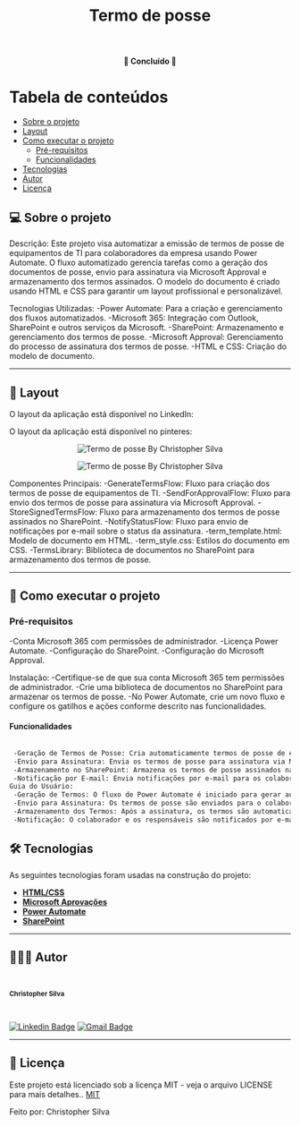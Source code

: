 <h1 align="center">Termo de posse</h1>			
<br>
<h4 align="center"> 🚀 Concluído 🚀 </h4>
	

Tabela de conteúdos
=================
<!--ts-->
   * [Sobre o projeto](#-sobre-o-projeto)
   * [Layout](#-layout)
   * [Como executar o projeto](#-como-executar-o-projeto)
     * [Pré-requisitos](#pré-requisitos)
     * [Funcionalidades](#Funcionalidades)
   * [Tecnologias](#-tecnologias)
   * [Autor](#-autor)
   * [Licença](#-licença)
<!--te-->


## 💻 Sobre o projeto

Descrição:
Este projeto visa automatizar a emissão de termos de posse de equipamentos de TI para colaboradores da empresa usando Power Automate. O fluxo automatizado gerencia tarefas como a geração dos documentos de posse, envio para assinatura via Microsoft Approval e armazenamento dos termos assinados. O modelo do documento é criado usando HTML e CSS para garantir um layout profissional e personalizável.

Tecnologias Utilizadas:
 -Power Automate: Para a criação e gerenciamento dos fluxos automatizados.
 -Microsoft 365: Integração com Outlook, SharePoint e outros serviços da Microsoft.
 -SharePoint: Armazenamento e gerenciamento dos termos de posse.
 -Microsoft Approval: Gerenciamento do processo de assinatura dos termos de posse.
 -HTML e CSS: Criação do modelo de documento.
 
---

## 🎨 Layout

O layout da aplicação está disponível no LinkedIn:

O layout da aplicação está disponível no pinteres:
<p align="center" style="display: flex; align-items: flex-start; justify-content: center;  width="50">
  <img alt="Termo de posse By Christopher Silva" title="#Posse-automacao" src="https://i.pinimg.com/1200x/c4/75/c8/c475c8aa0c4215ebfde64d9837f2f0da.jpg" />
</p>

<p align="center" style="display: flex; align-items: flex-start; justify-content: center;">
  <img alt="Termo de posse By Christopher Silva" title="#Posse-automacao" src="https://i.pinimg.com/1200x/81/ae/a3/81aea39d3eec4d0747feb14111d1a674.jpg" />
</p>
Componentes Principais:
 -GenerateTermsFlow: Fluxo para criação dos termos de posse de equipamentos de TI.
 -SendForApprovalFlow: Fluxo para envio dos termos de posse para assinatura via Microsoft Approval.
 -StoreSignedTermsFlow: Fluxo para armazenamento dos termos de posse assinados no SharePoint.
 -NotifyStatusFlow: Fluxo para envio de notificações por e-mail sobre o status da assinatura.
 -term_template.html: Modelo de documento em HTML.
 -term_style.css: Estilos do documento em CSS.
 -TermsLibrary: Biblioteca de documentos no SharePoint para armazenamento dos termos de posse.

---

## 🚀 Como executar o projeto

### Pré-requisitos

 -Conta Microsoft 365 com permissões de administrador.
 -Licença Power Automate.
 -Configuração do SharePoint.
 -Configuração do Microsoft Approval.

Instalação:
 -Certifique-se de que sua conta Microsoft 365 tem permissões de administrador.
 -Crie uma biblioteca de documentos no SharePoint para armazenar os termos de posse.
 -No Power Automate, crie um novo fluxo e configure os gatilhos e ações conforme descrito nas funcionalidades.

#### Funcionalidades
```bash

 -Geração de Termos de Posse: Cria automaticamente termos de posse de equipamentos de TI para novos colaboradores usando um modelo de documento em HTML e CSS.
 -Envio para Assinatura: Envia os termos de posse para assinatura via Microsoft Approval.
 -Armazenamento no SharePoint: Armazena os termos de posse assinados na biblioteca de documentos do SharePoint.
 -Notificação por E-mail: Envia notificações por e-mail para os colaboradores sobre o status da assinatura.
Guia do Usuário:
 -Geração de Termos: O fluxo de Power Automate é iniciado para gerar automaticamente os termos de posse para novos colaboradores, utilizando o modelo HTML e CSS.
 -Envio para Assinatura: Os termos de posse são enviados para o colaborador via Microsoft Approval para assinatura.
 -Armazenamento dos Termos: Após a assinatura, os termos são automaticamente armazenados na biblioteca de documentos do SharePoint.
 -Notificação: O colaborador e os responsáveis são notificados por e-mail sobre o status da assinatura.

```



## 🛠 Tecnologias

As seguintes tecnologias foram usadas na construção do projeto:

-   **[HTML/CSS](https://developer.mozilla.org/pt-BR/docs/Web/HTML)** 
-   **[Microsoft Aprovações](https://support.microsoft.com/pt-br/office/o-que-s%C3%A3o-aprova%C3%A7%C3%B5es-a9a01c95-e0bf-4d20-9ada-f7be3fc283d3)** 
-   **[Power Automate](https://www.microsoft.com/pt-br/power-platform/products/power-automate)**
-   **[SharePoint](https://www.microsoft.com/pt-br/microsoft-365/sharepoint/collaboration)**
---

## 🦸🏻‍♂️ Autor

 <br>
  <sub><b><p>Christopher Silva</p></b></sub></a>
 <br />

[![Linkedin Badge](https://img.shields.io/badge/-Christopher%20Silva-blue?style=flat-square&logo=Linkedin&logoColor=white&link=https://www.linkedin.com/in/chris-f-silva//)](https://www.linkedin.com/in/chris-f-silva/) 
[![Gmail Badge](https://img.shields.io/badge/-chrisspfc.silva@gmail.com-c14438?style=flat-square&logo=Gmail&logoColor=white&link=mailto:daniel.rodrigues.soarees@gmail.com)](mailto:chrisspfc.silva@gmail.com)

---

## 📝 Licença

Este projeto está licenciado sob a licença MIT - veja o arquivo LICENSE para mais detalhes.. [MIT](./LICENSE)

Feito por: Christopher Silva
